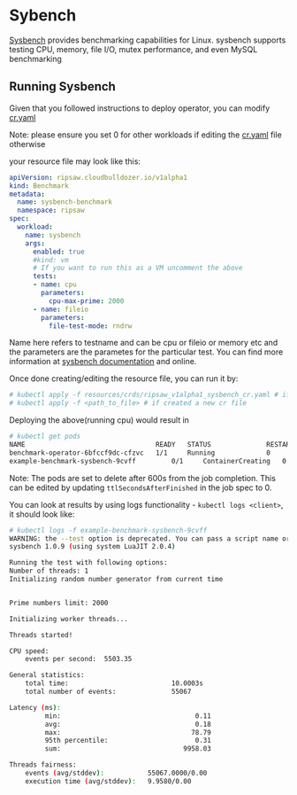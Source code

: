 # Sybench

[Sysbench](https://github.com/akopytov/sysbench) provides benchmarking capabilities for Linux. sysbench supports testing CPU, memory, file I/O, mutex performance, and even MySQL benchmarking

## Running Sysbench

Given that you followed instructions to deploy operator,
you can modify [cr.yaml](../resources/crds/ripsaw_v1alpha1_sysbench_cr.yaml)

Note: please ensure you set 0 for other workloads if editing the
[cr.yaml](../resources/crds/ripsaw_v1alpha1_sysbench_cr.yaml) file otherwise

your resource file may look like this:

```yaml
apiVersion: ripsaw.cloudbulldozer.io/v1alpha1
kind: Benchmark
metadata:
  name: sysbench-benchmark
  namespace: ripsaw
spec:
  workload:
    name: sysbench
    args:
      enabled: true
      #kind: vm
      # If you want to run this as a VM uncomment the above
      tests:
      - name: cpu
        parameters:
          cpu-max-prime: 2000
      - name: fileio
        parameters:
          file-test-mode: rndrw
```

Name here refers to testname and can be cpu or fileio or memory etc and the parameters are the parametes for the particular test.
You can find more information at [sysbench documentation](https://github.com/akopytov/sysbench#general-syntax) and online.

Once done creating/editing the resource file, you can run it by:

```bash
# kubectl apply -f resources/crds/ripsaw_v1alpha1_sysbench_cr.yaml # if edited the original one
# kubectl apply -f <path_to_file> # if created a new cr file
```

Deploying the above(running cpu) would result in

```bash
# kubectl get pods
NAME                                 READY   STATUS              RESTARTS   AGE
benchmark-operator-6bfccf9dc-cfzvc   1/1     Running             0          7m18s
example-benchmark-sysbench-9cvff         0/1     ContainerCreating   0          51s
```

Note: The pods are set to delete after 600s from the job completion. This can be
edited by updating `ttlSecondsAfterFinished` in the job spec to 0.

You can look at results by using logs functionality - `kubectl logs <client>`,
it should look like:

```bash
# kubectl logs -f example-benchmark-sysbench-9cvff
WARNING: the --test option is deprecated. You can pass a script name or path on the command line without any options.
sysbench 1.0.9 (using system LuaJIT 2.0.4)

Running the test with following options:
Number of threads: 1
Initializing random number generator from current time


Prime numbers limit: 2000

Initializing worker threads...

Threads started!

CPU speed:
    events per second:  5503.35

General statistics:
    total time:                          10.0003s
    total number of events:              55067

Latency (ms):
         min:                                  0.11
         avg:                                  0.18
         max:                                 78.79
         95th percentile:                      0.31
         sum:                               9958.03

Threads fairness:
    events (avg/stddev):           55067.0000/0.00
    execution time (avg/stddev):   9.9580/0.00
```
